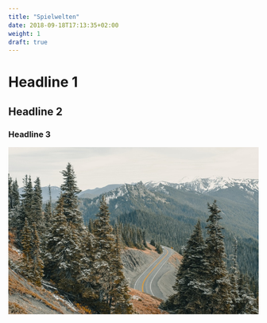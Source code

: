 ```yaml
---
title: "Spielwelten"
date: 2018-09-18T17:13:35+02:00
weight: 1
draft: true
---
```


# Headline 1

## Headline 2

### Headline 3

![image](./example.jpg)